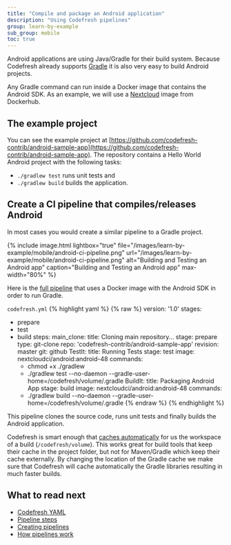 ```yaml
---
title: "Compile and package an Android application"
description: "Using Codefresh pipelines"
group: learn-by-example
sub_group: mobile
toc: true
---
```


Android applications are using Java/Gradle for their build system. Because Codefresh already supports [Gradle]({{site.baseurl}}/docs/learn-by-example/java/gradle/) it is also very easy to build Android projects.

Any Gradle command can run inside a Docker image that contains the Android SDK. As an example, we will use a [Nextcloud](https://hub.docker.com/r/nextcloudci/android) image from Dockerhub.


## The example project

You can see the example project at [https://github.com/codefresh-contrib/android-sample-app](https://github.com/codefresh-contrib/android-sample-app). The repository contains a Hello World Android project with the following tasks:

* `./gradlew test` runs unit tests and
* `./gradlew build` builds the application.


## Create a CI pipeline that compiles/releases Android

In most cases you would create a similar pipeline to a Gradle project.

{% include image.html 
lightbox="true" 
file="/images/learn-by-example/mobile/android-ci-pipeline.png" 
url="/images/learn-by-example/mobile/android-ci-pipeline.png" 
alt="Building and Testing an Android app"
caption="Building and Testing an Android app"
max-width="80%" 
%}

Here is the [full pipeline](https://github.com/codefresh-contrib/android-sample-app/blob/master/codefresh.yml) that uses a Docker image with the Android SDK in order to run Gradle.

 `codefresh.yml`
{% highlight yaml %}
{% raw %}
version: '1.0'
stages:
  - prepare
  - test
  - build
steps:
  main_clone:
    title: Cloning main repository...
    stage: prepare
    type: git-clone
    repo: 'codefresh-contrib/android-sample-app'
    revision: master
    git: github
  TestIt:
    title: Running Tests
    stage: test
    image: nextcloudci/android:android-48
    commands:
     - chmod +x ./gradlew
     - ./gradlew test --no-daemon --gradle-user-home=/codefresh/volume/.gradle
  BuildIt:
    title: Packaging Android App
    stage: build
    image: nextcloudci/android:android-48
    commands:
     - ./gradlew build  --no-daemon --gradle-user-home=/codefresh/volume/.gradle
{% endraw %}
{% endhighlight %}

This pipeline clones the source code, runs unit tests and finally builds the Android application. 

Codefresh is smart enough that [caches automatically]({{site.baseurl}}/docs/configure-ci-cd-pipeline/introduction-to-codefresh-pipelines/#how-caching-works-in-codefresh) for us the workspace of a build (`/codefresh/volume`). This works great for build tools that keep their cache in the project folder, but not for Maven/Gradle which keep their cache externally. By changing the location of the Gradle cache we make sure that Codefresh will cache automatically the Gradle libraries resulting in much faster builds.



## What to read next

* [Codefresh YAML]({{site.baseurl}}/docs/codefresh-yaml/what-is-the-codefresh-yaml/)
* [Pipeline steps]({{site.baseurl}}/docs/codefresh-yaml/steps/)
* [Creating pipelines]({{site.baseurl}}/docs/configure-ci-cd-pipeline/pipelines/)
* [How pipelines work]({{site.baseurl}}/docs/configure-ci-cd-pipeline/introduction-to-codefresh-pipelines/)

